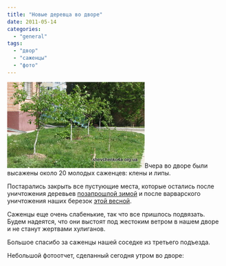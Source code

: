 ```yaml
---
title: "Новые деревца во дворе"
date: 2011-05-14
categories: 
  - "general"
tags: 
  - "двор"
  - "саженцы"
  - "фото"
---
```


![Новые деревца во дворе](/wp-content/uploads/2011/05/IMG_0201.JPG "Новые деревца во дворе")Вчера во дворе были высажены около 20 молодых саженцев: клены и липы.

Постарались закрыть все пустующие места, которые остались после уничтожения деревьев [позапрошлой зимой](http://shevchenko4a.brovary.org/sajentsy-pod-kolesami/) и после варварского уничтожения наших березок [этой весной](http://shevchenko4a.brovary.org/unichtojayutsa-nashi-berezki/).

Саженцы еще очень слабенькие, так что все пришлось подвязать. Будем надеятся, что они выстоят под жестоким ветром в нашем дворе и не станут жертвами хулиганов.

Большое спасибо за саженцы нашей соседке из третьего подъезда.

Небольшой фотоотчет, сделанный сегодня утром во дворе: <!--more-->

<script type="text/javascript">$(document).ready(function() { $("#containerNoviyeDerevtsa").pwi({ username: 'shevchenko4a.brovary.org', mode: 'album', album: 'NoviyeDerevtsaVoDvore', thumbSize: 144, showAlbumDescription: false, showPhotoDate: false, authKey: 'Gv1sRgCMWhhJnk6rmQFg' }) });</script>
